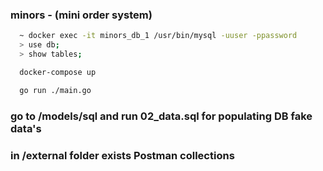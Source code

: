### minors - (mini order system)
```sh
  ~ docker exec -it minors_db_1 /usr/bin/mysql -uuser -ppassword
  > use db;
  > show tables;
```

```sh
  docker-compose up
```

```sh
  go run ./main.go
```

### go to /models/sql and run 02_data.sql for populating DB fake data's
### in /external folder exists Postman collections

